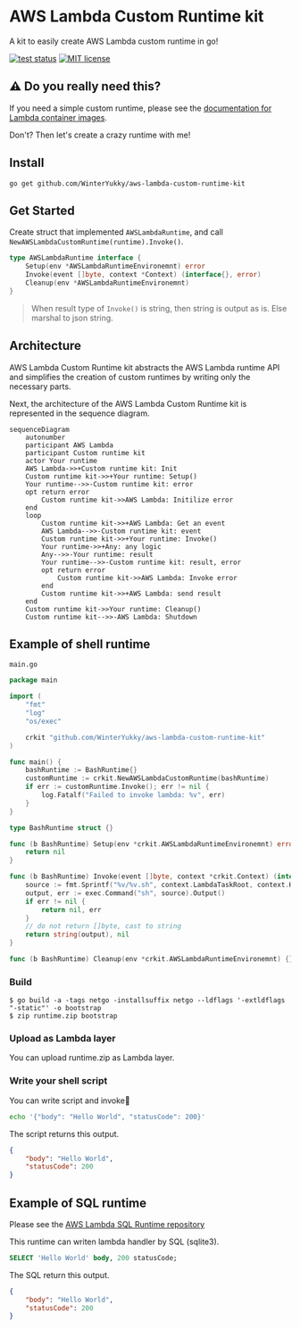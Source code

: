 # AWS Lambda Custom Runtime kit

A kit to easily create AWS Lambda custom runtime in go!

[![test status](https://github.com/WinterYukky/aws-lambda-custom-runtime-kit/actions/workflows/test.yml/badge.svg?branch=main "test status")](https://github.com/WinterYukky/aws-lambda-custom-runtime-kit/actions)
[![MIT license](https://img.shields.io/badge/license-MIT-brightgreen.svg)](https://opensource.org/licenses/MIT)

## ⚠️ Do you really need this?

If you need a simple custom runtime, please see the [documentation for Lambda container images](https://docs.aws.amazon.com/lambda/latest/dg/images-create.html). 

Don't?
Then let's create a crazy runtime with me!

## Install

```shell
go get github.com/WinterYukky/aws-lambda-custom-runtime-kit
```

## Get Started

Create struct that implemented `AWSLambdaRuntime`, and call `NewAWSLambdaCustomRuntime(runtime).Invoke()`.

```go
type AWSLambdaRuntime interface {
	Setup(env *AWSLambdaRuntimeEnvironemnt) error
	Invoke(event []byte, context *Context) (interface{}, error)
	Cleanup(env *AWSLambdaRuntimeEnvironemnt)
}
```

> When result type of `Invoke()` is string, then string is output as is. Else marshal to json string.


## Architecture

AWS Lambda Custom Runtime kit abstracts the AWS Lambda runtime API and simplifies the creation of custom runtimes by writing only the necessary parts.

Next, the architecture of the AWS Lambda Custom Runtime kit is represented in the sequence diagram.

```mermaid
sequenceDiagram
    autonumber
    participant AWS Lambda
    participant Custom runtime kit
    actor Your runtime
    AWS Lambda->>+Custom runtime kit: Init
    Custom runtime kit->>+Your runtime: Setup()
    Your runtime-->>-Custom runtime kit: error
    opt return error
        Custom runtime kit->>AWS Lambda: Initilize error
    end
    loop
        Custom runtime kit->>+AWS Lambda: Get an event
        AWS Lambda-->>-Custom runtime kit: event
        Custom runtime kit->>+Your runtime: Invoke()
        Your runtime->>+Any: any logic
        Any-->>-Your runtime: result
        Your runtime-->>-Custom runtime kit: result, error
        opt return error
            Custom runtime kit->>AWS Lambda: Invoke error
        end
        Custom runtime kit->>+AWS Lambda: send result
    end
    Custom runtime kit->>Your runtime: Cleanup()
    Custom runtime kit-->>-AWS Lambda: Shutdown
```

## Example of shell runtime


`main.go`
```go
package main

import (
	"fmt"
	"log"
	"os/exec"

	crkit "github.com/WinterYukky/aws-lambda-custom-runtime-kit"
)

func main() {
	bashRuntime := BashRuntime{}
	customRuntime := crkit.NewAWSLambdaCustomRuntime(bashRuntime)
	if err := customRuntime.Invoke(); err != nil {
		log.Fatalf("Failed to invoke lambda: %v", err)
	}
}

type BashRuntime struct {}

func (b BashRuntime) Setup(env *crkit.AWSLambdaRuntimeEnvironemnt) error {
	return nil
}

func (b BashRuntime) Invoke(event []byte, context *crkit.Context) (interface{}, error) {
	source := fmt.Sprintf("%v/%v.sh", context.LambdaTaskRoot, context.Handler)
	output, err := exec.Command("sh", source).Output()
	if err != nil {
		return nil, err
	}
    // do not return []byte, cast to string
	return string(output), nil
}

func (b BashRuntime) Cleanup(env *crkit.AWSLambdaRuntimeEnvironemnt) {}
```

### Build

```shell
$ go build -a -tags netgo -installsuffix netgo --ldflags '-extldflags "-static"' -o bootstrap
$ zip runtime.zip bootstrap
```

### Upload as Lambda layer

You can upload runtime.zip as Lambda layer.

### Write your shell script

You can write script and invoke🎉

```sh
echo '{"body": "Hello World", "statusCode": 200}'
```

The script returns this output.

```json
{
    "body": "Hello World",
    "statusCode": 200
}
```

## Example of SQL runtime

Please see the [AWS Lambda SQL Runtime repository](https://github.com/WinterYukky/aws-lambda-sql-runtime)

This runtime can writen lambda handler by SQL (sqlite3).

```sql
SELECT 'Hello World' body, 200 statusCode;
```

The SQL return this output.
```json
{
    "body": "Hello World",
    "statusCode": 200
}
```